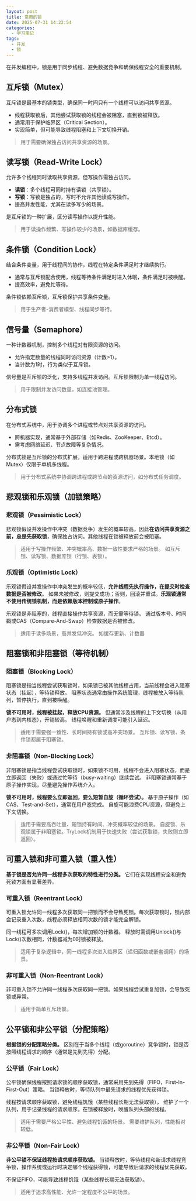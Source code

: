 ```yaml
---
layout: post
title: 常用的锁
date: 2025-07-31 14:22:54
categories:
  - 学习笔记
tags:
  - 并发
  - 锁
---
```


在并发编程中，锁是用于同步线程、避免数据竞争和确保线程安全的重要机制。

## 互斥锁（Mutex）

互斥锁是最基本的锁类型，确保同一时间只有一个线程可以访问共享资源。

- 线程获取锁后，其他尝试获取锁的线程会被阻塞，直到锁被释放。
- 通常用于保护临界区（Critical Section）。
- 实现简单，但可能导致线程阻塞和上下文切换开销。

> 用于需要确保独占访问共享资源的场景。

## 读写锁（Read-Write Lock）

允许多个线程同时读取共享资源，但写操作需独占访问。

- **读锁**：多个线程可同时持有读锁（共享锁）。
- **写锁**：写锁是独占的，写时不允许其他读或写操作。
- 提高并发性能，尤其在读多写少的场景。

是互斥锁的一种扩展，区分读写操作以提升性能。
> 用于读操作频繁、写操作较少的场景，如数据库缓存。

## 条件锁（Condition Lock）

结合条件变量，用于线程间的协作，线程在特定条件满足时才继续执行。

- 通常与互斥锁配合使用，线程等待条件满足时进入休眠，条件满足时被唤醒。
- 提高效率，避免忙等待。

条件锁依赖互斥锁，互斥锁保护共享条件变量。
> 用于生产者-消费者模型、线程同步等待。

## 信号量（Semaphore）

一种计数器机制，控制多个线程对有限资源的访问。

- 允许指定数量的线程同时访问资源（计数>1）。
- 当计数为1时，行为类似于互斥锁。

信号量是互斥锁的泛化，支持多线程并发访问。互斥锁限制为单一线程访问。
> 用于限制并发访问数量，如连接池管理。

## 分布式锁

在分布式系统中，用于协调多个进程或节点对共享资源的访问。

- 跨机器实现，通常基于外部存储（如Redis、ZooKeeper、Etcd）。
- 需考虑网络延迟、节点故障等复杂情况。

分布式锁是互斥锁的分布式扩展，适用于跨进程或跨机器场景。本地锁（如Mutex）仅限于单机多线程。
> 用于分布式系统中协调跨进程或跨节点的资源访问，如分布式任务调度。

## 悲观锁和乐观锁（加锁策略）

### 悲观锁（Pessimistic Lock）

悲观锁假设并发操作中冲突（数据竞争）发生的概率较高，因此**在访问共享资源之前，总是先获取锁**，确保独占访问。其他线程在锁被释放前会被阻塞。

> 适用于写操作频繁、冲突概率高、数据一致性要求严格的场景。
> 如互斥锁、读写锁、数据库锁（行锁、表锁）。

### 乐观锁（Optimistic Lock）

乐观锁假设并发操作中冲突发生的概率较低，**允许线程先执行操作，在提交时检查数据是否被修改**。
如果未被修改，则提交成功；否则，回滚并重试。**乐观锁通常不使用传统锁机制，而是依赖版本控制或原子操作**。

乐观锁是非阻塞的，线程直接操作共享资源，而无需等待锁。
通过版本号、时间戳或CAS（Compare-And-Swap）检查数据是否被修改。

> 适用于读多场景，高并发低冲突。
> 如缓存更新、计数器

## 阻塞锁和非阻塞锁（等待机制）

### 阻塞锁（Blocking Lock）

阻塞锁是指当线程尝试获取锁时，如果锁已被其他线程占用，当前线程会进入阻塞状态（挂起），等待锁释放。
阻塞状态通常由操作系统管理，线程被放入等待队列，暂停执行，直到被唤醒。

**锁不可用时，线程被挂起，释放CPU资源。**
但通常涉及线程的上下文切换（从用户态到内核态），开销较高。
线程唤醒和重新调度可能引入延迟。

> 适用于需要强一致性、长时间持有锁或高冲突场景。
> 互斥锁、读写锁、条件锁都属于阻塞锁。

### 非阻塞锁（Non-Blocking Lock）

非阻塞锁是指当线程尝试获取锁时，如果锁不可用，线程不会进入阻塞状态，而是立即返回（失败）或通过忙等待（busy-waiting）继续尝试。
非阻塞锁通常基于原子操作实现，尽量避免操作系统介入。

**锁不可用时，线程要么立即返回，要么短暂自旋（循环尝试）。**
基于原子操作（如CAS、Test-and-Set），通常在用户态完成。
自旋可能浪费CPU资源，但避免上下文切换。

> 适用于需要高吞吐量、短锁持有时间、冲突概率较低的场景。
> 自旋锁、乐观锁属于非阻塞锁。TryLock机制用于快速失败（尝试获取锁，失败则立即返回）。

## 可重入锁和非可重入锁（重入性）

**基于锁是否允许同一线程多次获取的特性进行分类。** 
它们在实现线程安全和避免死锁方面有显著差异。

### 可重入锁（Reentrant Lock）

可重入锁允许同一线程多次获取同一把锁而不会导致死锁。每次获取锁时，锁内部会记录重入次数，线程必须释放相同次数的锁才能完全解锁。

同一线程可多次调用Lock()，每次增加锁的计数器。
释放时需调用Unlock()与Lock()次数相同，计数器减为0时锁被释放。

> 适用于复杂逻辑中，同一线程多次进入临界区（递归函数或嵌套调用）的场景。

### 非可重入锁（Non-Reentrant Lock）

非可重入锁不允许同一线程多次获取同一把锁。如果线程尝试重复加锁，会导致死锁或异常。

> 适用于简单互斥场景。


## 公平锁和非公平锁（分配策略）

**根据锁的分配策略分类。**
区别在于当多个线程（或goroutine）竞争锁时，锁是否按照线程请求的顺序（通常是先到先得）分配。

### 公平锁（Fair Lock）

公平锁确保线程按照请求锁的顺序获取锁，通常采用先到先得（FIFO，First-In-First-Out）策略。
当锁释放时，等待队列中最先请求的线程优先获得锁。

线程按请求顺序获取锁，避免线程饥饿（某些线程长期无法获取锁）。
维护了一个队列，用于记录线程的请求顺序。在锁被释放时，唤醒队列头部的线程。

> 适用于需要严格公平性、避免线程饥饿的场景。
> 需要维护队列，性能相对较低。

### 非公平锁（Non-Fair Lock）

**非公平锁不保证线程按请求顺序获取锁。**
当锁释放时，等待线程和新请求线程竞争锁，操作系统或运行时决定哪个线程获得锁，可能导致后请求的线程优先获取。

不保证FIFO，可能导致线程饥饿（某些线程长期无法获取锁）。

> 适用于追求高性能、允许一定程度不公平的场景。

